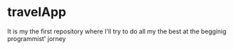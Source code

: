 # travelApp
It is my the first  repository where I'll try to do all my the best at the begginig programmist' jorney
